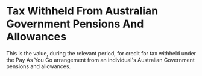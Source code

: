 # Tax Withheld From Australian Government Pensions And Allowances
This is the value, during the relevant period, for credit for tax withheld under the Pay As You Go arrangement from an individual's Australian Government pensions and allowances.